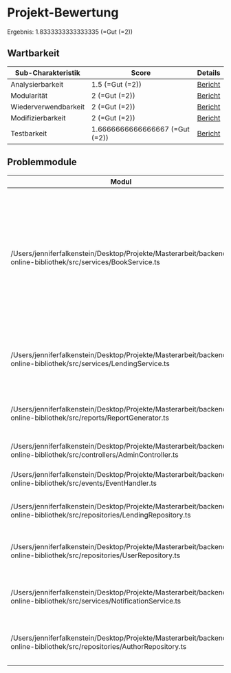 # Projekt-Bewertung
Ergebnis: 1.8333333333333335 (=Gut (=2))
## Wartbarkeit
| Sub-Charakteristik | Score | Details |
| -------- | -------- | -------- |
| Analysierbarkeit | 1.5 (=Gut (=2)) | [Bericht](detailed/analyzability.md) |
| Modularität | 2 (=Gut (=2)) | [Bericht](detailed/modularity.md) |
| Wiederverwendbarkeit | 2 (=Gut (=2)) | [Bericht](detailed/reusability.md) |
| Modifizierbarkeit | 2 (=Gut (=2)) | [Bericht](detailed/modifiability.md) |
| Testbarkeit | 1.6666666666666667 (=Gut (=2)) | [Bericht](detailed/testability.md) |
## Problemmodule
| Modul | Probleme |
| -------- | -------- |
| /Users/jenniferfalkenstein/Desktop/Projekte/Masterarbeit/backend-online-bibliothek/src/services/BookService.ts | 1. Kohäsion wird durch folgende Funktionen beeinträchtig, da sie weder mit der Hauptdomäne ("Book"), noch mit der Sub-Domäne (BookWith) übereinzustimmen scheinen: addMagazine, deleteMagazine, addMovie, deleteMovie, addComic, deleteComic<br>2. Dieses Modul hat eine hohe Anzahl an Imports (10), was auf eine starke Kopplung hinweist |
| /Users/jenniferfalkenstein/Desktop/Projekte/Masterarbeit/backend-online-bibliothek/src/services/LendingService.ts | 1. Funktion processLoan hat eine Zyklomatische Komplexität von 35 (=Nicht Gut (=4))<br>2. Funktion `processLoan` in dem Modul hat eine Größe von 93 Zeilen |
| /Users/jenniferfalkenstein/Desktop/Projekte/Masterarbeit/backend-online-bibliothek/src/reports/ReportGenerator.ts | Für dieses Modul konnte keine gemeinsame Hauptdomäne gefunden werden. Kohäsion ist daher nicht gegeben! |
| /Users/jenniferfalkenstein/Desktop/Projekte/Masterarbeit/backend-online-bibliothek/src/controllers/AdminController.ts | Funktion `processRequest` in dem Modul hat eine Größe von 76 Zeilen |
| /Users/jenniferfalkenstein/Desktop/Projekte/Masterarbeit/backend-online-bibliothek/src/events/EventHandler.ts | Funktion `handleEvent` in dem Modul hat eine Größe von 75 Zeilen |
| /Users/jenniferfalkenstein/Desktop/Projekte/Masterarbeit/backend-online-bibliothek/src/repositories/LendingRepository.ts | Funktion `getLoanDetailsAndHistory` in dem Modul hat eine Größe von 59 Zeilen |
| /Users/jenniferfalkenstein/Desktop/Projekte/Masterarbeit/backend-online-bibliothek/src/repositories/UserRepository.ts | Dieses Modul hat eine hohe Propagation Cost von 0.44, da es 8 von insgesamt 18 Modulen beeinflusst |
| /Users/jenniferfalkenstein/Desktop/Projekte/Masterarbeit/backend-online-bibliothek/src/services/NotificationService.ts | Dieses Modul hat eine hohe Propagation Cost von 0.39, da es 7 von insgesamt 18 Modulen beeinflusst |
| /Users/jenniferfalkenstein/Desktop/Projekte/Masterarbeit/backend-online-bibliothek/src/repositories/AuthorRepository.ts | Dieses Modul hat eine hohe Propagation Cost von 0.33, da es 6 von insgesamt 18 Modulen beeinflusst |